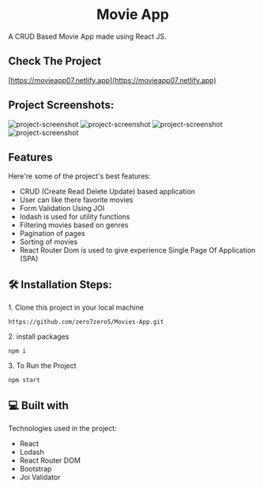 <h1 align="center" id="title">Movie App</h1>

<p id="description">A CRUD Based Movie App made using React JS.</p>

<h2>Check The Project </h2>

[https://movieapp07.netlify.app](https://movieapp07.netlify.app)

<h2>Project Screenshots:</h2>

<img src="https://www.linkpicture.com/q/Screenshot-26_6.png" alt="project-screenshot" >

<img src="https://www.linkpicture.com/q/Screenshot-27_8.png" alt="project-screenshot" >

<img src="https://www.linkpicture.com/q/Screenshot-28_3.png" alt="project-screenshot" >

<img src="https://www.linkpicture.com/q/Screenshot-29_3.png" alt="project-screenshot" >

  
  
<h2>Features</h2>

Here're some of the project's best features:

*   CRUD (Create Read Delete Update) based application
*   User can like there favorite movies
*   Form Validation Using JOI
*   lodash is used for utility functions
*   Filtering movies based on genres
*   Pagination of pages
*   Sorting of movies
*   React Router Dom is used to give experience Single Page Of Application (SPA)

<h2>🛠️ Installation Steps:</h2>

<p>1. Clone this project in your local machine</p>

```
https://github.com/zero7zero5/Movies-App.git
```

<p>2. install packages</p>

```
npm i
```

<p>3. To Run the Project</p>

```
npm start
```

  
  
<h2>💻 Built with</h2>

Technologies used in the project:

*   React
*   Lodash
*   React Router DOM
*   Bootstrap
*   Joi Validator
